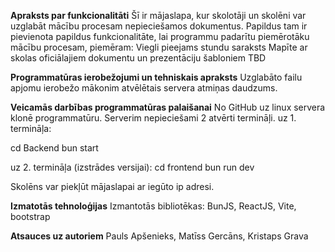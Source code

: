 **Apraksts par funkcionalitāti**
Šī ir mājaslapa, kur skolotāji un skolēni var uzglabāt mācību procesam nepieciešamos dokumentus. Papildus tam ir pievienota papildus funkcionalitāte, lai programmu padarītu piemērotāku mācību procesam, piemēram:
Viegli pieejams stundu saraksts
Mapīte ar skolas oficiālajiem dokumentu un prezentāciju šabloniem
TBD

**Programmatūras ierobežojumi un tehniskais apraksts**
Uzglabāto failu apjomu ierobežo mākonim atvēlētais servera atmiņas daudzums.

**Veicamās darbības programmatūras palaišanai**
No GitHub uz linux servera klonē programmatūru. Serverim nepieciešami 2 atvērti termināļi.
uz 1. termināļa:

cd Backend
bun start


uz 2. termināļa (izstrādes versijai):
cd frontend
bun run dev

Skolēns var piekļūt mājaslapai ar iegūto ip adresi.

**Izmatotās tehnoloģijas**
Izmantotās bibliotēkas: BunJS, ReactJS, Vite, bootstrap

**Atsauces uz autoriem**
Pauls Apšenieks, Matīss Gercāns, Kristaps Grava
